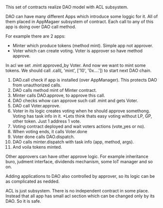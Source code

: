 This set of contracts realize DAO model with ACL subsystem.

DAO can have many different Apps which introduce some loggic for it. 
All of them placed in AppMagaer subsystem of contract. Each call to any of this app is doing over DAO call method.

For example there are 2 apps: 
- Minter which produce tokens (method mint). Simple app not approver.
- Voter which can create voting. Voter is approver so have method approve.

In acl we set <minter>.mint approved_by Voter. And now we want to mint some tokens. We should call <DAO>.call(<minter>, 'mint', ['10', '0x....']) to start next DAO chain.

1. DAO.call check if app <minter> is installed (over AppManager). This protects DAO from unauthorized calls.
2. DAO calls method mint of Minter contract.
3. Minter calls DAO.approve, to approve this call.
4. DAO checks whow can approve such call <minter>.mint and gets Voter.
5. DAO call Voter.approve.
6. Voter in its logic creates voting when he should approve somethong. Voting has task info in it. *Lets think thats easy voting without LP, GP, other token. Just 1 address 1 vote.
7. Voting contract deployed and wait voters actions (vote_yes or no).
8. When voting ends, it calls Voter.done
9. Voter done calls DAO.dispatch.
10. DAO calls minter.dispatch with task info (app, method, args).
11. And voila tokens minted.

Other approvers can have other approve logic. For example inheritance buro, judment interface, dividends mechanism, some IoT manager and so on.

Adding applications to DAO also controlled by approver, so its logic can be as complicated as nedded.

ACL is just subsystem. There is no independent contract in some place. Instead that all app has small acl section which can be changed only by its DAO. So it is safe.